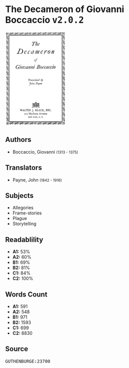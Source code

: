 # The Decameron of Giovanni Boccaccio <kbd>v2.0.2</kbd>

![](./cover.medium.jpg "")

## Authors


 - Boccaccio, Giovanni <small>(1313 - 1375)</small>

## Translators


 - Payne, John <small>(1842 - 1916)</small>

## Subjects


 - Allegories
 - Frame-stories
 - Plague
 - Storytelling

## Readablility


 - **A1:** 53%
 - **A2:** 60%
 - **B1:** 69%
 - **B2:** 81%
 - **C1:** 84%
 - **C2:** 100%

## Words Count


 - **A1:** 591
 - **A2:** 548
 - **B1:** 971
 - **B2:** 1593
 - **C1:** 699
 - **C2:** 8830

## Source


<kbd>GUTHENBURGE:23700</kbd>
